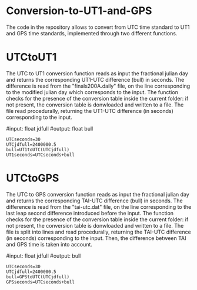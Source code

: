 # Conversion-to-UT1-and-GPS
The code in the repository allows to convert from UTC time standard to UT1 and GPS time standards, implemented through two different functions.

# UTCtoUT1
The UTC to UT1 conversion function reads as input the fractional julian day and returns the corresponding UT1-UTC difference (bull) in seconds. The difference is read from the "finals200A.daily" file, on the line corresponding to the modified julian day which corresponds to the input.
The function checks for the presence of the conversion table inside the current folder: if not present, the conversion table is donwloaded and written to a file. The file read procedurally, returning the UT1-UTC difference (in seconds) corresponding to the input.

#input: float jdfull 
#output: float bull

~~~
UTCseconds=30
UTCjdfull=2400000.5
bull=UT1toUTC(UTCjdfull)
UT1seconds=UTCseconds+bull
~~~

# UTCtoGPS
The UTC to GPS conversion function reads as input the fractional julian day and returns the corresponding TAI-UTC difference (bull) in seconds. The difference is read from the "tai-utc.dat" file, on the line corresponding to the last leap second difference introduced before the input.
The function checks for the presence of the conversion table inside the current folder: if not present, the conversion table is donwloaded and written to a file. The file is split into lines and read procedurally, returning the TAI-UTC difference (in seconds) corresponding to the input. Then, the difference between TAI and GPS time is taken into account.

#input: float jdfull
#output: bull

~~~
UTCseconds=30
UTCjdfull=2400000.5
bull=GPStoUTC(UTCjdfull)
GPSseconds=UTCseconds+bull
~~~

